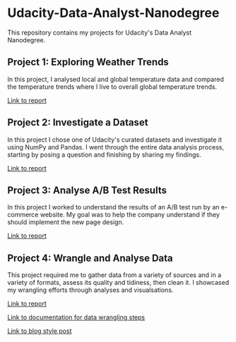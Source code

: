 # Udacity-Data-Analyst-Nanodegree
This repository contains my projects for Udacity's Data Analyst Nanodegree.

## Project 1: Exploring Weather Trends
In this project, I analysed local and global temperature data and compared the temperature trends where I live to overall global temperature trends.

[Link to report](https://github.com/stephanieirvine/Udacity-Data-Analyst-Nanodegree/blob/master/Project%201%20-%20Explore%20Weather%20Trends/Stephanie_Irvine_-_Explore_Weather_Trends_Report.pdf)

## Project 2: Investigate a Dataset
In this project I chose one of Udacity's curated datasets and investigate it using NumPy and Pandas. I went through the entire data analysis process, starting by posing a question and finishing by sharing my findings.

[Link to report](https://github.com/stephanieirvine/Udacity-Data-Analyst-Nanodegree/blob/master/Project%202%20-%20Investigate%20a%20Dataset%20(TMDb)/Steph_Irvine_TMDb_Report.ipynb)

## Project 3: Analyse A/B Test Results
In this project I worked to understand the results of an A/B test run by an e-commerce website. My goal was to help the company understand if they should implement the new page design.

[Link to report](https://github.com/stephanieirvine/Udacity-Data-Analyst-Nanodegree/blob/master/Project%203%20-%20Analyse%20AB%20Test%20Results/Analyze_ab_test_results_notebook_Steph_Irvine.ipynb)

## Project 4: Wrangle and Analyse Data
This project required me to gather data from a variety of sources and in a variety of formats, assess its quality and tidiness, then clean it. I showcased my wrangling efforts through analyses and visualsations. 

[Link to report](https://github.com/stephanieirvine/Udacity-Data-Analyst-Nanodegree/blob/master/Project%204%20-%20Wrangle%20and%20Analyse%20Data/wrangle_act.ipynb)

[Link to documentation for data wrangling steps](https://github.com/stephanieirvine/Udacity-Data-Analyst-Nanodegree/blob/master/Project%204%20-%20Wrangle%20and%20Analyse%20Data/wrangle_report.pdf)

[Link to blog style post](https://github.com/stephanieirvine/Udacity-Data-Analyst-Nanodegree/blob/master/Project%204%20-%20Wrangle%20and%20Analyse%20Data/act_report.pdf)

